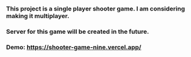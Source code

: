 ### This project is a single player shooter game. I am considering making it multiplayer.

### Server for this game will be created in the future.

### Demo: https://shooter-game-nine.vercel.app/
